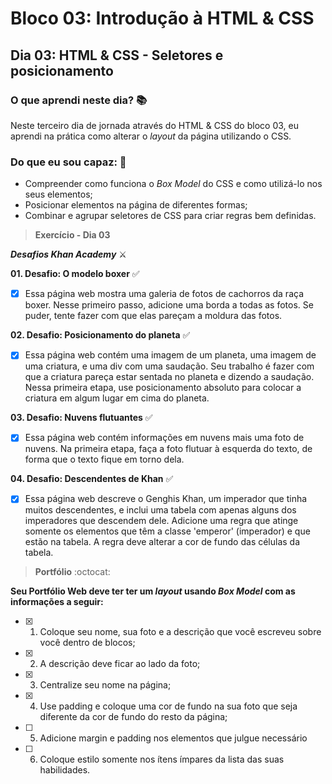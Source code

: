# Bloco 03: Introdução à HTML & CSS

## Dia 03: HTML & CSS - Seletores e posicionamento

### O que aprendi neste dia? :books:
Neste terceiro dia de jornada através do HTML & CSS do bloco 03, eu aprendi na prática como alterar o _layout_ da página utilizando o CSS.

### Do que eu sou capaz: :rocket:
- Compreender como funciona o _Box Model_ do CSS e como utilizá-lo nos seus elementos;
- Posicionar elementos na página de diferentes formas;
- Combinar e agrupar seletores de CSS para criar regras bem definidas.

> **Exercício - Dia 03**

**_Desafios Khan Academy_** ⚔

**01. Desafio: O modelo boxer** :white_check_mark:
- [x] Essa página web mostra uma galeria de fotos de cachorros da raça boxer. Nesse primeiro passo, adicione uma borda a todas as fotos. Se puder, tente fazer com que elas pareçam a moldura das fotos.

**02. Desafio: Posicionamento do planeta** :white_check_mark:
- [x] Essa página web contém uma imagem de um planeta, uma imagem de uma criatura, e uma div com uma saudação. Seu trabalho é fazer com que a criatura pareça estar sentada no planeta e dizendo a saudação. Nessa primeira etapa, use posicionamento absoluto para colocar a criatura em algum lugar em cima do planeta.

**03. Desafio: Nuvens flutuantes** :white_check_mark:
- [x] Essa página web contém informações em nuvens mais uma foto de nuvens. Na primeira etapa, faça a foto flutuar à esquerda do texto, de forma que o texto fique em torno dela.

**04. Desafio: Descendentes de Khan** :white_check_mark:
- [x] Essa página web descreve o Genghis Khan, um imperador que tinha muitos descendentes, e inclui uma tabela com apenas alguns dos imperadores que descendem dele. Adicione uma regra que atinge somente os elementos que têm a classe 'emperor' (imperador) e que estão na tabela. A regra deve alterar a cor de fundo das células da tabela.

> **Portfólio** :octocat:

**Seu Portfólio Web deve ter ter um _layout_ usando _Box Model_ com as informações a seguir:**

- [x] 01. Coloque seu nome, sua foto e a descrição que você escreveu sobre você dentro de blocos;
- [x] 02. A descrição deve ficar ao lado da foto;
- [x] 03. Centralize seu nome na página;
- [x] 04. Use padding e coloque uma cor de fundo na sua foto que seja diferente da cor de fundo do resto da página;
- [ ] 05. Adicione margin e padding nos elementos que julgue necessário
- [ ] 06. Coloque estilo somente nos ítens ímpares da lista das suas habilidades.

